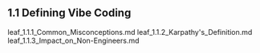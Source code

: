 ## 1.1 Defining Vibe Coding

leaf_1.1.1_Common_Misconceptions.md
leaf_1.1.2_Karpathy's_Definition.md
leaf_1.1.3_Impact_on_Non-Engineers.md